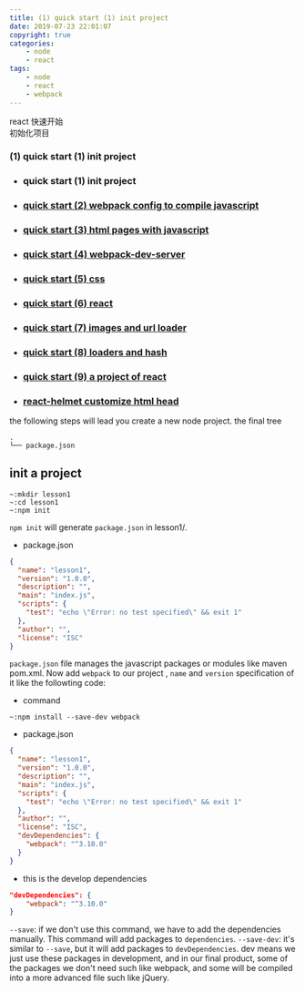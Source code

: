 ```yaml
---
title: (1) quick start (1) init project
date: 2019-07-23 22:01:07
copyright: true
categories:
    - node
    - react
tags:
    - node
    - react
    - webpack
---
```

react 快速开始    
初始化项目

<!-- more -->

### **(1) quick start (1) init project**


+ ### quick start (1) init project
+ ### [quick start (2) webpack config to compile javascript](https://www.jianshu.com/p/71e4b19c1264)
+ ### [quick start (3) html pages with javascript](https://www.jianshu.com/p/8e2656d51037)
+ ### [quick start (4) webpack-dev-server](https://www.jianshu.com/p/58dd29b62500)
+ ### [quick start (5) css](https://www.jianshu.com/p/e98d4c4d34cf)
+ ### [quick start (6) react](https://www.jianshu.com/p/9b31cb59ecb5)
+ ### [quick start (7) images and url loader](https://www.jianshu.com/p/30cf1c8bb2b1)
+ ### [quick start (8) loaders and hash](https://www.jianshu.com/p/64fe50f2d3ad)
+ ### [quick start (9) a project of react](https://www.jianshu.com/p/395b299fa8f0)
+ ### [react-helmet customize html head](https://www.jianshu.com/p/97ced0c8f891)

the following steps will lead you create a new node project.
the final tree
```
.
└── package.json

```

 ## init a project
```
~:mkdir lesson1
~:cd lesson1
~:npm init
```
`npm init` will generate `package.json` in lesson1/. 
+ package.json
```json
{
  "name": "lesson1",
  "version": "1.0.0",
  "description": "",
  "main": "index.js",
  "scripts": {
    "test": "echo \"Error: no test specified\" && exit 1"
  },
  "author": "",
  "license": "ISC"
}
```
`package.json` file manages the javascript packages or modules like maven pom.xml. Now add `webpack` to our project , `name` and `version` specification of it like the followting code:
+ command
```
~:npm install --save-dev webpack
```
+ package.json
```json
{
  "name": "lesson1",
  "version": "1.0.0",
  "description": "",
  "main": "index.js",
  "scripts": {
    "test": "echo \"Error: no test specified\" && exit 1"
  },
  "author": "",
  "license": "ISC",
  "devDependencies": {
    "webpack": "^3.10.0"
  }
}
```
+ this is the develop dependencies
```json
"devDependencies": {
    "webpack": "^3.10.0"
}
```
`--save`: if we don't use this command, we have to add the dependencies manually. This command will add packages to `dependencies`.
`--save-dev`: it's similar to `--save`, but it will add packages to `devDependencies`.
dev means we just use these packages in development, and in our final product, some of the packages we don't need such like webpack, and some will be compiled into a more advanced file such like jQuery. 
